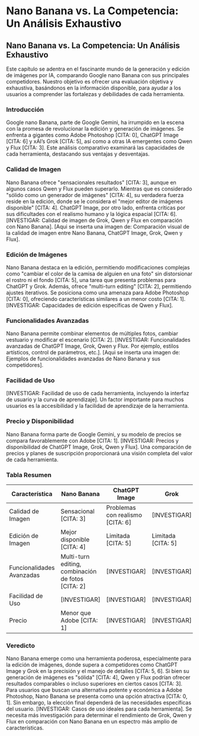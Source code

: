# Nano Banana vs. La Competencia: Un Análisis Exhaustivo

## Nano Banana vs. La Competencia: Un Análisis Exhaustivo

Este capítulo se adentra en el fascinante mundo de la generación y edición de imágenes por IA, comparando Google nano Banana con sus principales competidores.  Nuestro objetivo es ofrecer una evaluación objetiva y exhaustiva, basándonos en la información disponible, para ayudar a los usuarios a comprender las fortalezas y debilidades de cada herramienta.

### Introducción

Google nano Banana, parte de Google Gemini, ha irrumpido en la escena con la promesa de revolucionar la edición y generación de imágenes.  Se enfrenta a gigantes como Adobe Photoshop [CITA: 0], ChatGPT Image [CITA: 6] y xAI’s Grok [CITA: 5], así como a otras IA emergentes como Qwen y Flux [CITA: 3].  Este análisis comparativo examinará las capacidades de cada herramienta, destacando sus ventajas y desventajas.

### Calidad de Imagen

Nano Banana ofrece "sensacionales resultados" [CITA: 3], aunque en algunos casos Qwen y Flux pueden superarlo.  Mientras que es considerado "sólido como un generador de imágenes" [CITA: 4], su verdadera fuerza reside en la edición, donde se le considera el "mejor editor de imágenes disponible" [CITA: 4]. ChatGPT Image, por otro lado, enfrenta críticas por sus dificultades con el realismo humano y la lógica espacial [CITA: 6].  [INVESTIGAR: Calidad de imagen de Grok, Qwen y Flux en comparación con Nano Banana]. [Aqui se inserta una imagen de: Comparación visual de la calidad de imagen entre Nano Banana, ChatGPT Image, Grok, Qwen y Flux].


### Edición de Imágenes

Nano Banana destaca en la edición, permitiendo modificaciones complejas como "cambiar el color de la camisa de alguien en una foto" sin distorsionar el rostro ni el fondo [CITA: 5], una tarea que presenta problemas para ChatGPT y Grok.  Además, ofrece "multi-turn editing" [CITA: 2], permitiendo ajustes iterativos.  Se posiciona como una amenaza para Adobe Photoshop [CITA: 0], ofreciendo características similares a un menor costo [CITA: 1].  [INVESTIGAR: Capacidades de edición específicas de Qwen y Flux].

### Funcionalidades Avanzadas

Nano Banana permite combinar elementos de múltiples fotos, cambiar vestuario y modificar el escenario [CITA: 2]. [INVESTIGAR: Funcionalidades avanzadas de  ChatGPT Image, Grok, Qwen y Flux. Por ejemplo, estilos artísticos, control de parámetros, etc.].  [Aqui se inserta una imagen de: Ejemplos de funcionalidades avanzadas de Nano Banana y sus competidores].

### Facilidad de Uso

[INVESTIGAR: Facilidad de uso de cada herramienta, incluyendo la interfaz de usuario y la curva de aprendizaje].  Un factor importante para muchos usuarios es la accesibilidad y la facilidad de aprendizaje de la herramienta.

### Precio y Disponibilidad

Nano Banana forma parte de Google Gemini, y su modelo de precios se compara favorablemente con Adobe [CITA: 1].  [INVESTIGAR: Precios y disponibilidad de ChatGPT Image, Grok, Qwen y Flux].  Una comparación de precios y planes de suscripción proporcionará una visión completa del valor de cada herramienta.

### Tabla Resumen

| Característica | Nano Banana | ChatGPT Image | Grok | Qwen | Flux | Adobe Photoshop |
|---|---|---|---|---|---|---|
| Calidad de Imagen | Sensacional [CITA: 3] | Problemas con realismo [CITA: 6] | [INVESTIGAR] | Comparable [CITA: 3] | Comparable [CITA: 3] | Alta |
| Edición de Imagen | Mejor disponible [CITA: 4] | Limitada [CITA: 5] | Limitada [CITA: 5] | [INVESTIGAR] | [INVESTIGAR] | Alta |
| Funcionalidades Avanzadas | Multi-turn editing, combinación de fotos [CITA: 2] | [INVESTIGAR] | [INVESTIGAR] | [INVESTIGAR] | [INVESTIGAR] | Amplias |
| Facilidad de Uso | [INVESTIGAR] | [INVESTIGAR] | [INVESTIGAR] | [INVESTIGAR] | [INVESTIGAR] | Compleja |
| Precio | Menor que Adobe [CITA: 1] | [INVESTIGAR] | [INVESTIGAR] | [INVESTIGAR] | [INVESTIGAR] | Alta |


### Veredicto

Nano Banana emerge como una herramienta poderosa, especialmente para la edición de imágenes, donde supera a competidores como ChatGPT Image y Grok en la precisión y el manejo de detalles [CITA: 5, 6]. Si bien su generación de imágenes es "sólida" [CITA: 4],  Qwen y Flux podrían ofrecer resultados comparables o incluso superiores en ciertos casos [CITA: 3].  Para usuarios que buscan una alternativa potente y económica a Adobe Photoshop, Nano Banana se presenta como una opción atractiva [CITA: 0, 1]. Sin embargo, la elección final dependerá de las necesidades específicas del usuario.  [INVESTIGAR: Casos de uso ideales para cada herramienta].  Se necesita más investigación para determinar el rendimiento de Grok, Qwen y Flux en comparación con Nano Banana en un espectro más amplio de características.
